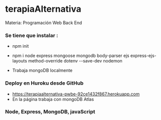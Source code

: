 # terapiaAlternativa
Materia: Programación Web Back End

### Se tiene que instalar :
- npm init
- npm i node express mongoose mongodb body-parser ejs express-ejs-layouts method-override dotenv --save-dev nodemon

- Trabaja mongoDB localmente

### Deploy en Huroku desde GitHub
- https://terapiaalternativa-pwbe-92ce1432f867.herokuapp.com
- En la página trabaja con mongoDB Atlas

### Node, Express, MongoDB, javaScript
